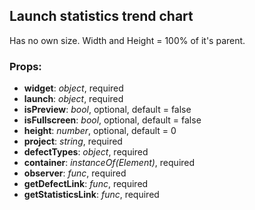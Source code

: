 ## **Launch statistics trend chart**

Has no own size. Width and Height = 100% of it's parent.

### Props:

- **widget**: _object_, required
- **launch**: _object_, required
- **isPreview**: _bool_, optional, default = false
- **isFullscreen**: _bool_, optional, default = false
- **height**: _number_, optional, default = 0
- **project**: _string_, required
- **defectTypes**: _object_, required
- **container**: _instanceOf(Element)_, required
- **observer**: _func_, required
- **getDefectLink**: _func_, required
- **getStatisticsLink**: _func_, required
